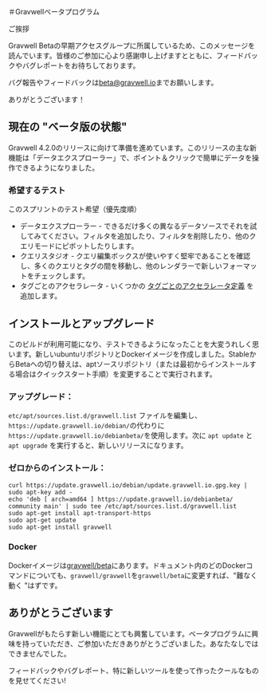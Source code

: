 ＃Gravwellベータプログラム

ご挨拶

Gravwell Betaの早期アクセスグループに所属しているため、このメッセージを読んでいます。皆様のご参加に心より感謝申し上げますとともに、フィードバックやバグレポートをお待ちしております。

バグ報告やフィードバックは[beta@gravwell.io](mailto:beta@gravwell.io)までお願いします。

ありがとうございます！

## 現在の "ベータ版の状態"

Gravwell 4.2.0のリリースに向けて準備を進めています。このリリースの主な新機能は「データエクスプローラー」で、ポイント＆クリックで簡単にデータを操作できるようになりました。

### 希望するテスト

このスプリントのテスト希望（優先度順）

* データエクスプローラー - できるだけ多くの異なるデータソースでそれを試してみてください。フィルタを追加したり、フィルタを削除したり、他のクエリモードにピボットしたりします。
* クエリスタジオ - クエリ編集ボックスが使いやすく堅牢であることを確認し、多くのクエリとタグの間を移動し、他のレンダラーで新しいフォーマットをチェックします。
* タグごとのアクセラレータ - いくつかの [タグごとのアクセラレータ定義](#!configuration/accelerators.md#Accelerating_Specific_Tags) を追加します。

## インストールとアップグレード

このビルドが利用可能になり、テストできるようになったことを大変うれしく思います。新しいubuntuリポジトリとDockerイメージを作成しました。StableからBetaへの切り替えは、aptソースリポジトリ（または最初からインストールする場合はクイックスタート手順）を変更することで実行されます。

### アップグレード：

`etc/apt/sources.list.d/gravwell.list` ファイルを編集し、`https://update.gravwell.io/debian/`の代わりに`https://update.gravwell.io/debianbeta/`を使用します。次に `apt update` と `apt upgrade` を実行すると、新しいリリースになります。

### ゼロからのインストール：

```
curl https://update.gravwell.io/debian/update.gravwell.io.gpg.key | sudo apt-key add -
echo 'deb [ arch=amd64 ] https://update.gravwell.io/debianbeta/ community main' | sudo tee /etc/apt/sources.list.d/gravwell.list
sudo apt-get install apt-transport-https
sudo apt-get update
sudo apt-get install gravwell
```

### Docker

Dockerイメージは[gravwell/beta](https://hub.docker.com/r/gravwell/beta)にあります。ドキュメント内のどのDockerコマンドについても、`gravwell/gravwell`を`gravwell/beta`に変更すれば、"難なく動く "はずです。

## ありがとうございます

Gravwellがもたらす新しい機能にとても興奮しています。ベータプログラムに興味を持っていただき、ご参加いただきありがとうございました。あなたなしではできませんでした。

フィードバックやバグレポート、特に新しいツールを使って作ったクールなものを見せてください!
